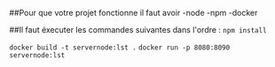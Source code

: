 ##Pour que votre projet fonctionne il faut avoir
-node
-npm
-docker

##Il faut éxecuter les commandes suivantes dans l'ordre :
`npm install`

`docker build -t servernode:lst .`
`docker run -p 8080:8090 servernode:lst`

